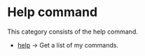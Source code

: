 # Help command

This category consists of the help command.

* [help](./help/help.md) -> Get a list of my commands.